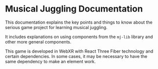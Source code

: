 # Musical Juggling Documentation

This documentation explains the key points and things to know about the serious game project for learning musical juggling.

It includes explanations on using components from the `mj-lib` library and other more general components.

This game is developed in WebXR with React Three Fiber technology and certain dependencies. In some cases, it may be necessary to have the same dependency to make an element work.
